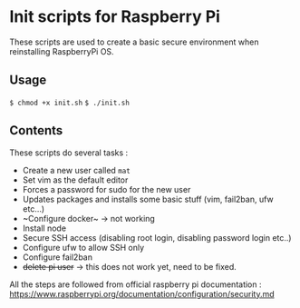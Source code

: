 # Init scripts for Raspberry Pi

These scripts are used to create a basic secure environment when reinstalling RaspberryPi OS. 

## Usage 

`$ chmod +x init.sh`
`$ ./init.sh`

## Contents

These scripts do several tasks : 
* Create a new user called `mat` 
* Set vim as the default editor
* Forces a password for sudo for the new user
* Updates packages and installs some basic stuff (vim, fail2ban, ufw etc...)
* ~Configure docker~ -> not working
* Install node
* Secure SSH access (disabling root login, disabling password login etc..)
* Configure ufw to allow SSH only
* Configure fail2ban
* ~~delete pi user~~ -> this does not work yet, need to be fixed.

All the steps are followed from official raspberry pi documentation : https://www.raspberrypi.org/documentation/configuration/security.md